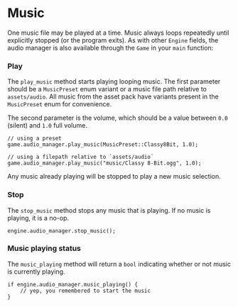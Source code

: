 # Music

One music file may be played at a time.  Music always loops repeatedly until explicitly stopped (or the program exits). As with other `Engine` fields, the audio manager is also available through the `Game` in your `main` function:

### Play

The `play_music` method starts playing looping music. The first parameter should be a `MusicPreset` enum variant or a music file path relative to `assets/audio`. All music from the asset pack have variants present in the `MusicPreset` enum for convenience.

The second parameter is the volume, which should be a value between `0.0` (silent) and `1.0` full volume.

```rust,ignored
// using a preset
game.audio_manager.play_music(MusicPreset::Classy8Bit, 1.0);

// using a filepath relative to `assets/audio`
game.audio_manager.play_music("music/Classy 8-Bit.ogg", 1.0);
```

Any music already playing will be stopped to play a new music selection.

### Stop

The `stop_music` method stops any music that is playing. If no music is playing, it is a no-op.

```rust,ignored
engine.audio_manager.stop_music();
```

### Music playing status

The `music_playing` method will return a `bool` indicating whether or not music is currently playing.

```rust,ignored
if engine.audio_manager.music_playing() {
    // yep, you remembered to start the music
}
```
